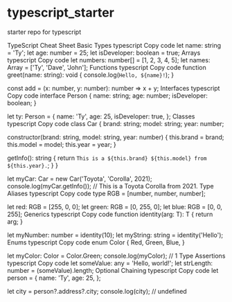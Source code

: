 # __typescript_starter__
starter repo for typescript 

TypeScript Cheat Sheet
Basic Types
typescript
Copy code
let name: string = 'Ty';
let age: number = 25;
let isDeveloper: boolean = true;
Arrays
typescript
Copy code
let numbers: number[] = [1, 2, 3, 4, 5];
let names: Array<string> = ['Ty', 'Dave', 'John'];
Functions
typescript
Copy code
function greet(name: string): void {
  console.log(`Hello, ${name}!`);
}

const add = (x: number, y: number): number => x + y;
Interfaces
typescript
Copy code
interface Person {
  name: string;
  age: number;
  isDeveloper: boolean;
}

let ty: Person = {
  name: 'Ty',
  age: 25,
  isDeveloper: true,
};
Classes
typescript
Copy code
class Car {
  brand: string;
  model: string;
  year: number;

  constructor(brand: string, model: string, year: number) {
    this.brand = brand;
    this.model = model;
    this.year = year;
  }

  getInfo(): string {
    return `This is a ${this.brand} ${this.model} from ${this.year}.`;
  }
}

let myCar: Car = new Car('Toyota', 'Corolla', 2021);
console.log(myCar.getInfo()); // This is a Toyota Corolla from 2021.
Type Aliases
typescript
Copy code
type RGB = [number, number, number];

let red: RGB = [255, 0, 0];
let green: RGB = [0, 255, 0];
let blue: RGB = [0, 0, 255];
Generics
typescript
Copy code
function identity<T>(arg: T): T {
  return arg;
}

let myNumber: number = identity(10);
let myString: string = identity('Hello');
Enums
typescript
Copy code
enum Color {
  Red,
  Green,
  Blue,
}

let myColor: Color = Color.Green;
console.log(myColor); // 1
Type Assertions
typescript
Copy code
let someValue: any = 'Hello, world!';
let strLength: number = (<string>someValue).length;
Optional Chaining
typescript
Copy code
let person = {
  name: 'Ty',
  age: 25,
};

let city = person?.address?.city;
console.log(city); // undefined
